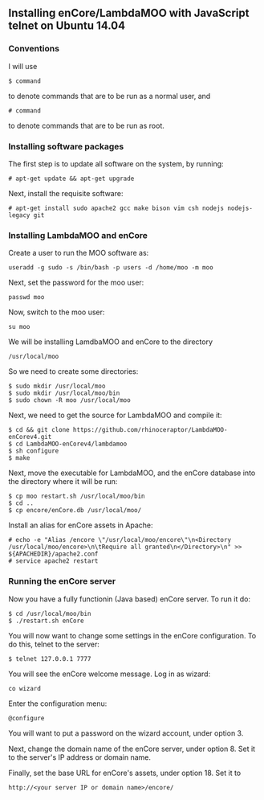 Installing enCore/LambdaMOO with JavaScript telnet on Ubuntu 14.04
------------------------------------------------------------------

### Conventions
I will use
```
$ command
```
to denote commands that are to be run as a normal user, and
```
# command
```
to denote commands that are to be run as root.

### Installing software packages

The first step is to update all software on the system, by running:

```
# apt-get update && apt-get upgrade
```

Next, install the requisite software:

```
# apt-get install sudo apache2 gcc make bison vim csh nodejs nodejs-legacy git
```

### Installing LambdaMOO and enCore

Create a user to run the MOO software as:

```
useradd -g sudo -s /bin/bash -p users -d /home/moo -m moo
```

Next, set the password for the moo user:
```
passwd moo
```

Now, switch to the moo user:
```
su moo
```

We will be installing LamdbaMOO and enCore to the directory

```
/usr/local/moo
```

So we need to create some directories:

```
$ sudo mkdir /usr/local/moo
$ sudo mkdir /usr/local/moo/bin
$ sudo chown -R moo /usr/local/moo
```

Next, we need to get the source for LambdaMOO and compile it:

```
$ cd && git clone https://github.com/rhinoceraptor/LambdaMOO-enCorev4.git
$ cd LambdaMOO-enCorev4/lambdamoo
$ sh configure
$ make
```

Next, move the executable for LambdaMOO, and the enCore database into the directory where it will be run:
```
$ cp moo restart.sh /usr/local/moo/bin
$ cd ..
$ cp encore/enCore.db /usr/local/moo/
```

Install an alias for enCore assets in Apache:
```
# echo -e "Alias /encore \"/usr/local/moo/encore\"\n<Directory /usr/local/moo/encore>\n\tRequire all granted\n</Directory>\n" >> ${APACHEDIR}/apache2.conf
# service apache2 restart
```

### Running the enCore server

Now you have a fully functionin (Java based) enCore server. To run it do:

```
$ cd /usr/local/moo/bin
$ ./restart.sh enCore
```

You will now want to change some settings in the enCore configuration. To do this, telnet to the server:

```
$ telnet 127.0.0.1 7777
```

You will see the enCore welcome message. Log in as wizard:

```
co wizard
```

Enter the configuration menu:

```
@configure
```

You will want to put a password on the wizard account, under option 3.

Next, change the domain name of the enCore server, under option 8. Set it to the server's IP address or domain name.

Finally, set the base URL for enCore's assets, under option 18. Set it to
```
http://<your server IP or domain name>/encore/
```

